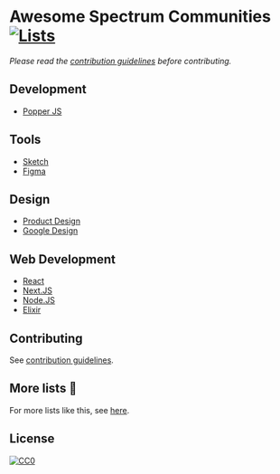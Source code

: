 # Awesome Spectrum Communities [![Lists](https://img.shields.io/badge/More%20Lists-📔-blue.svg)](https://github.com/learn-anything/curated-lists#readme)
*Please read the [contribution guidelines](contributing.md#readme) before contributing.*

## Development
- [Popper JS](https://spectrum.chat/popper-js)

## Tools
- [Sketch](https://spectrum.chat/sketch)
- [Figma](https://spectrum.chat/figma)

## Design
- [Product Design](https://spectrum.chat/product-design)
- [Google Design](https://spectrum.chat/google-design)

## Web Development
- [React](https://spectrum.chat/react)
- [Next.JS](https://spectrum.chat/next-js)
- [Node.JS](https://spectrum.chat/node)
- [Elixir](https://spectrum.chat/elixir)

## Contributing
See [contribution guidelines](contributing.md#readme).

## More lists 📝
For more lists like this, see [here](https://github.com/learn-anything/curated-lists#readme).

## License
[![CC0](http://mirrors.creativecommons.org/presskit/buttons/88x31/svg/cc-zero.svg)](https://creativecommons.org/publicdomain/zero/1.0/)
